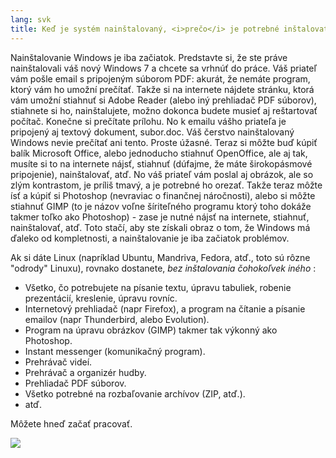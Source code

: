 ```yaml
---
lang: svk
title: Keď je systém nainštalovaný, <i>prečo</i> je potrebné inštalovať ďalšie programy?
---
```


Nainštalovanie Windows je iba začiatok. Predstavte si, že ste práve nainštalovali váš nový Windows 7 a chcete sa vrhnúť do práce. Váš priateľ vám pošle email s pripojeným súborom PDF: akurát, že nemáte program, ktorý vám ho umožní prečítať. Takže si na internete nájdete stránku, ktorá vám umožní stiahnuť si Adobe Reader (alebo iný prehliadač PDF súborov), stiahnete si ho, nainštalujete, možno dokonca budete musieť aj reštartovať počítač. Konečne si prečítate prílohu. No k emailu vášho priateľa je pripojený aj textový dokument, subor.doc. Váš čerstvo nainštalovaný Windows nevie prečítať ani tento. Proste úžasné. Teraz si môžte buď kúpiť balík Microsoft Office, alebo jednoducho stiahnuť OpenOffice, ale aj tak, musíte si to na internete nájsť, stiahnuť (dúfajme, že máte širokopásmové pripojenie), nainštalovať, atď. No váš priateľ vám poslal aj obrázok, ale so zlým kontrastom, je príliš tmavý, a je potrebné ho orezať. Takže teraz môžte ísť a kúpiť si Photoshop (nevraviac o finančnej náročnosti), alebo si môžte stiahnuť GIMP (to je názov voľne šíriteľného programu ktorý toho dokáže takmer toľko ako Photoshop) - zase je nutné nájsť na internete, stiahnuť, nainštalovať, atď. Toto stačí, aby ste získali obraz o tom, že Windows má ďaleko od kompletnosti, a nainštalovanie je iba začiatok problémov.

Ak si dáte Linux (napríklad Ubuntu, Mandriva, Fedora, atď., toto sú rôzne "odrody" Linuxu), rovnako dostanete, <i>bez inštalovania čohokoľvek iného</i> :

<ul>

<li>Všetko, čo potrebujete na písanie textu, úpravu tabuliek, robenie prezentácií, kreslenie, úpravu rovníc.</li>

<li>Internetový prehliadač (napr Firefox), a program na čítanie a písanie emailov (napr Thunderbird, alebo Evolution).</li>
<li>Program na úpravu obrázkov (GIMP) takmer tak výkonný ako Photoshop.</li>
<li>Instant messenger (komunikačný program).</li>
<li>Prehrávač videí.</li>
<li>Prehrávač a organizér hudby.</li>
<li>Prehliadač PDF súborov.</li>
<li>Všetko potrebné na rozbaľovanie archívov (ZIP, atď.).</li>
<li>atď.</li>
</ul>

Môžete hneď začať pracovať.

<img src="Images/app_menu.png" />




